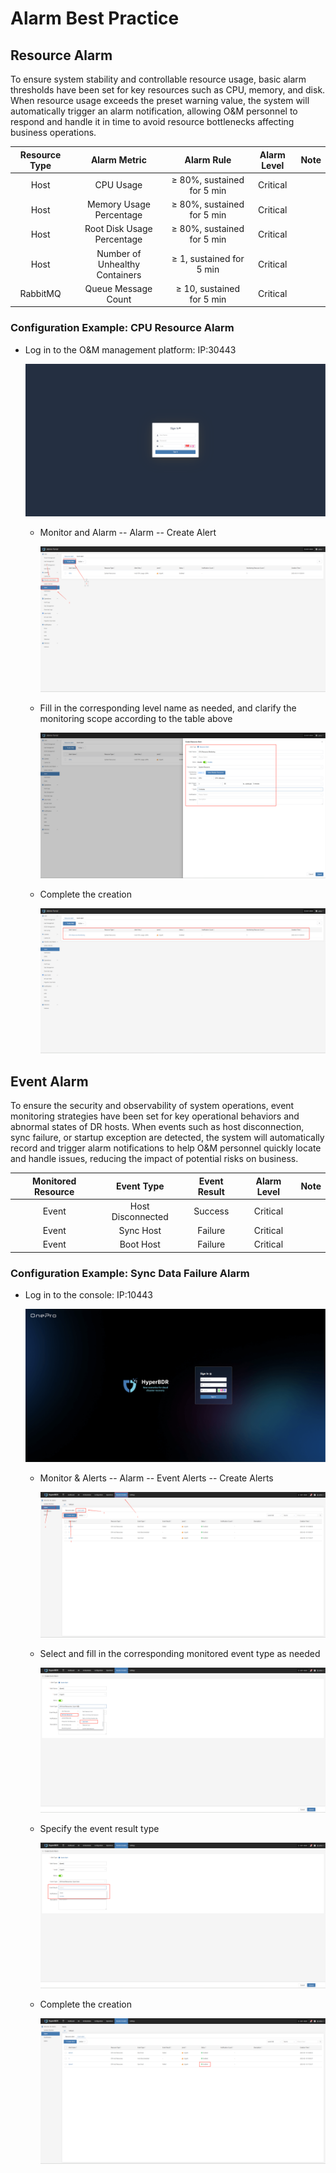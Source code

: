 # Alarm Best Practice

## Resource Alarm

To ensure system stability and controllable resource usage, basic alarm thresholds have been set for key resources such as CPU, memory, and disk. When resource usage exceeds the preset warning value, the system will automatically trigger an alarm notification, allowing O&M personnel to respond and handle it in time to avoid resource bottlenecks affecting business operations.

| Resource Type | Alarm Metric                | Alarm Rule                | Alarm Level | Note |
|:-------------:|:--------------------------:|:-------------------------:|:-----------:|:----:|
| Host          | CPU Usage                  | ≥ 80%, sustained for 5 min| Critical    |      |
| Host          | Memory Usage Percentage    | ≥ 80%, sustained for 5 min| Critical    |      |
| Host          | Root Disk Usage Percentage | ≥ 80%, sustained for 5 min| Critical    |      |
| Host          | Number of Unhealthy Containers | ≥ 1, sustained for 5 min | Critical    |      |
| RabbitMQ      | Queue Message Count        | ≥ 10, sustained for 5 min | Critical    |      |

### Configuration Example: CPU Resource Alarm

* Log in to the O&M management platform: IP:30443

  ![](./image/alarmconfigurationbestpractices-resourcealert-1.png)

  * Monitor and Alarm -- Alarm -- Create Alert

    ![](./image/alarmconfigurationbestpractices-resourcealert-2.png)

  * Fill in the corresponding level name as needed, and clarify the monitoring scope according to the table above

    ![](./image/alarmconfigurationbestpractices-resourcealert-3.png)

  * Complete the creation

    ![](./image/alarmconfigurationbestpractices-resourcealert-4.png)

## Event Alarm

To ensure the security and observability of system operations, event monitoring strategies have been set for key operational behaviors and abnormal states of DR hosts. When events such as host disconnection, sync failure, or startup exception are detected, the system will automatically record and trigger alarm notifications to help O&M personnel quickly locate and handle issues, reducing the impact of potential risks on business.

| Monitored Resource | Event Type   | Event Result | Alarm Level | Note |
|:------------------:|:------------:|:------------:|:-----------:|:----:|
| Event              | Host Disconnected | Success   | Critical    |      |
| Event              | Sync Host         | Failure   | Critical    |      |
| Event              | Boot Host        | Failure   | Critical    |      |

### Configuration Example: Sync Data Failure Alarm

* Log in to the console: IP:10443

  ![](./image/alarmconfigurationbestpractices-anincidentalarm-1.png)

  * Monitor & Alerts -- Alarm -- Event Alerts -- Create Alerts

    ![](./image/alarmconfigurationbestpractices-anincidentalarm-2.png)

  * Select and fill in the corresponding monitored event type as needed

    ![](./image/alarmconfigurationbestpractices-anincidentalarm-3.png)

  * Specify the event result type

    ![](./image/alarmconfigurationbestpractices-anincidentalarm-4.png)

  * Complete the creation

    ![](./image/alarmconfigurationbestpractices-anincidentalarm-5.png)
